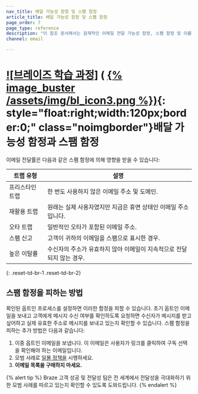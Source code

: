 ```yaml
---
nav_title: 배달 가능성 함정 및 스팸 함정
article_title: 배달 가능성 함정 및 스팸 함정
page_order: 7
page_type: reference
description: "이 참조 문서에서는 잠재적인 이메일 전달 가능성 함정, 스팸 함정 및 이를 방지하는 방법에 대해 설명합니다."
channel: email

---
```


# [![브레이즈 학습 과정]](https://learning.braze.com/email-onboarding-for-pro-and-enterprise-achieving-high-deliverability) ( [{% image_buster /assets/img/bl_icon3.png %})](https://learning.braze.com/email-onboarding-for-pro-and-enterprise-achieving-high-deliverability){: style="float:right;width:120px;border:0;" class="noimgborder"}배달 가능성 함정과 스팸 함정

이메일 전달률은 다음과 같은 스팸 함정에 의해 영향을 받을 수 있습니다:

| 트랩 유형 | 설명 |
|---|---|
| 프리스타인 트랩 | 한 번도 사용하지 않은 이메일 주소 및 도메인. |
| 재활용 트랩 | 원래는 실제 사용자였지만 지금은 휴면 상태인 이메일 주소입니다. |
| 오타 트랩 | 일반적인 오타가 포함된 이메일 주소. |
| 스팸 신고 | 고객이 귀하의 이메일을 스팸으로 표시한 경우. |
| 높은 이탈률 | 수신자의 주소가 유효하지 않아 이메일이 지속적으로 전달되지 않는 경우. |
{: .reset-td-br-1 .reset-td-br-2}

## 스팸 함정을 피하는 방법

확인된 옵트인 프로세스를 설정하면 이러한 함정을 피할 수 있습니다. 초기 옵트인 이메일을 보내고 고객에게 메시지 수신 여부를 확인하도록 요청하면 수신자가 메시지를 받고 싶어하고 실제 유효한 주소로 메시지를 보내고 있는지 확인할 수 있습니다. 스팸 함정을 피하는 추가 방법은 다음과 같습니다:

1. 이중 옵트인 이메일을 보냅니다. 이 이메일은 사용자가 링크를 클릭하여 구독 선택을 확인해야 하는 이메일입니다.
2. 모범 사례로 [일몰 정책을]({{site.baseurl}}/user_guide/message_building_by_channel/email/best_practices/sunset_policies/) 시행하세요.
3. **이메일 목록을 구매하지 마세요.** 

{% alert tip %}
Braze 고객 성공 및 전달성 팀은 전 세계에서 전달성을 극대화하기 위한 모범 사례를 따르고 있는지 확인할 수 있도록 도와드립니다.
{% endalert %}
